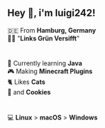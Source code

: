 ## Hey :wave:, i'm luigi242!

:de: From **Hamburg, Germany** <br>
:rainbow_flag: "**Links Grün Versifft**"

#

:seedling: Currently learning **Java** <br>
:video_game: Making **Minecraft Plugins** <br>
:cat2: Likes **Cats** <br>
:cookie: and **Cookies**

#

:computer: **Linux** > **macOS** > **Windows**


